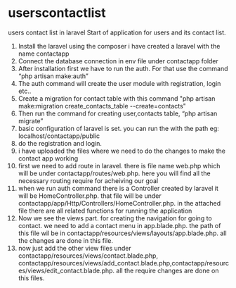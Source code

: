 # userscontactlist
users contact list in laravel
Start of application for users and its contact list.
1)	Install the laravel using the composer i have created a laravel with the name contactapp
2)	Connect the database connection in env file under contactapp folder
3)	After installation first we have to run the auth. For that use the command “php artisan make:auth”
4)  The auth command will create the user module with registration, login etc..
5) Create a migration for contact table with this command "php artisan make:migration create_contacts_table --create=contacts"
6)	Then run the command for creating user,contacts table, “php artisan migrate”
7) basic configuration of laravel is set. you can run the with the path eg: localhost/contactapp/public
8) do the registration and login.
9) i have uploaded the files where we need to do the changes to make the contact app working
10) first we need to add route in laravel. there is file name web.php which will be under contactapp/routes/web.php. here you will find all the necessary routing require for acheiving our goal
11) when we run auth command there is a Controller created by laravel it will be HomeController.php. that file will be under contactapp/app/Http/Controllers/HomeController.php. in the attached file there are all related functions for running the application
12) Now we see the views part. for creating the navigation for going to contact. we need to add a contact menu in app.blade.php.
 the path of this file wil be in contactapp/resources/views/layouts/app.blade.php. all the changes are done in this file.
13) now just add the other view files under contactapp/resources/views/contact.blade.php, contactapp/resources/views/add_contact.blade.php,contactapp/resources/views/edit_contact.blade.php. all the require changes are done on this files.
